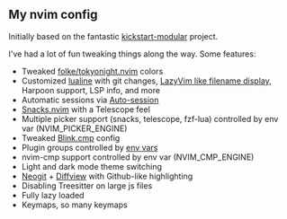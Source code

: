 ## My nvim config

Initially based on the fantastic [kickstart-modular](https://github.com/dam9000/kickstart-modular.nvim) project.

I've had a lot of fun tweaking things along the way. Some features:

- Tweaked [folke/tokyonight.nvim](https://github.com/folke/tokyonight.nvim) colors
- Customized [lualine](https://github.com/nvim-lualine/lualine.nvim) with git changes, [LazyVim like filename display](https://github.com/bwpge/lualine-pretty-path), Harpoon support, LSP info, and more
- Automatic sessions via [Auto-session](https://github.com/rmagatti/auto-session)
- [Snacks.nvim](https://github.com/folke/snacks.nvim) with a Telescope feel
- Multiple picker support (snacks, telescope, fzf-lua) controlled by env var (NVIM_PICKER_ENGINE)
- Tweaked [Blink.cmp](https://github.com/Saghen/blink.cmp) config
- Plugin groups controlled by [env vars](https://github.com/cameronr/dotfiles/blob/main/nvim/init.lua#L40-L42)
- nvim-cmp support controlled by env var (NVIM_CMP_ENGINE)
- Light and dark mode theme switching
- [Neogit](https://github.com/NeogitOrg/neogit) + [Diffview](https://github.com/sindrets/diffview.nvim) with Github-like highlighting
- Disabling Treesitter on large js files
- Fully lazy loaded
- Keymaps, so many keymaps
